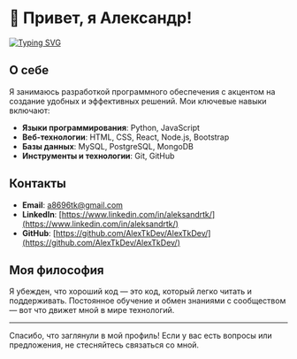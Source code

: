 # 👋 Привет, я Александр!

[![Typing SVG](https://readme-typing-svg.demolab.com?font=Fira+Code&weight=300&size=30&duration=3000&pause=1000&random=false&width=600&lines=Back-end+Developer;Lover+of+new+technologies;Opensource+enthusiast;Open+source+enthusiast)](https://git.io/typing-svg)

## О себе

Я занимаюсь разработкой программного обеспечения с акцентом на создание удобных и эффективных решений. Мои ключевые навыки включают:

- **Языки программирования**: Python, JavaScript
- **Веб-технологии**: HTML, CSS, React, Node.js, Bootstrap
- **Базы данных**: MySQL, PostgreSQL, MongoDB
- **Инструменты и технологии**: Git, GitHub
## Контакты

- **Email**: [a8696tk@gmail.com](mailto:a8696tk@gmail.com)
- **LinkedIn**: [https://www.linkedin.com/in/aleksandrtk/](https://www.linkedin.com/in/aleksandrtk/)
- **GitHub**: [https://github.com/AlexTkDev/AlexTkDev/](https://github.com/AlexTkDev/AlexTkDev/)


## Моя философия

Я убежден, что хороший код — это код, который легко читать и поддерживать. Постоянное обучение и обмен знаниями с сообществом — вот что движет мной в мире технологий.

---

Спасибо, что заглянули в мой профиль! Если у вас есть вопросы или предложения, не стесняйтесь связаться со мной.
